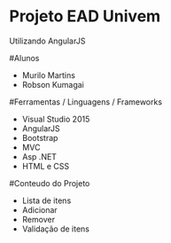 # Projeto EAD Univem

Utilizando AngularJS

#Alunos

- Murilo Martins
- Robson Kumagai

#Ferramentas / Linguagens / Frameworks

- Visual Studio 2015
- AngularJS
- Bootstrap
- MVC
- Asp .NET
- HTML e CSS

#Conteudo do Projeto

- Lista de itens
- Adicionar
- Remover
- Validação de itens
